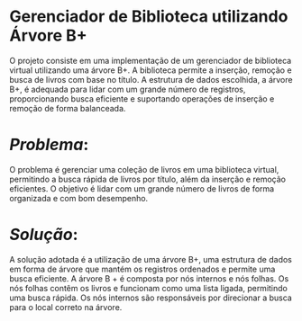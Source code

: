 # Gerenciador de Biblioteca utilizando Árvore B+ 


O projeto consiste em uma implementação de um gerenciador de biblioteca virtual utilizando uma árvore B+. A biblioteca permite a inserção, remoção e busca de livros com base no título. A estrutura de dados escolhida, a árvore B+, é adequada para lidar com um grande número de registros, proporcionando busca eficiente e suportando operações de inserção e remoção de forma balanceada.


# _Problema_:
O problema é gerenciar uma coleção de livros em uma biblioteca virtual, permitindo a busca rápida de livros por título, além da inserção e remoção eficientes. O objetivo é lidar com um grande número de livros de forma organizada e com bom desempenho.


# _Solução_:
A solução adotada é a utilização de uma árvore B+, uma estrutura de dados em forma de árvore que mantém os registros ordenados e permite uma busca eficiente. A árvore B + é composta por nós internos e nós folhas. Os nós folhas contêm os livros e funcionam como uma lista ligada, permitindo uma busca rápida. Os nós internos são responsáveis por direcionar a busca para o local correto na árvore.



